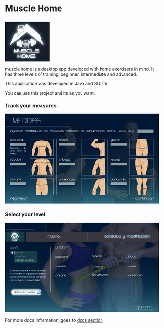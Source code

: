 # Muscle Home

![](assets/ui/LogoSmall.png)  

muscle home is a desktop app developed with home exercisers in mind. It has three levels of training, beginner, intermediate and advanced.

This application was developed in Java and SQLite.

You can use this project and its as you want.

### Track your measures 
![](assets/ui/3.%20Medidas.png)

### Select your level
![](assets/ui/experimentado.jpg)

For more docs information, goes to [docs section](assets/docs)